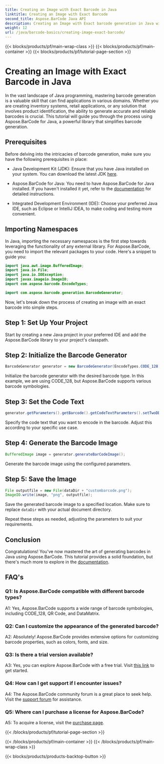 ```yaml
---
title: Creating an Image with Exact Barcode in Java
linktitle: Creating an Image with Exact Barcode
second_title: Aspose.BarCode Java API
description: Creating an Image with Exact barcode generation in Java with Aspose.BarCode. Create custom barcodes easily. Explore documentation, download, and get support.
weight: 12
url: /java/barcode-basics/creating-image-exact-barcode/
---
```


{{< blocks/products/pf/main-wrap-class >}}
{{< blocks/products/pf/main-container >}}
{{< blocks/products/pf/tutorial-page-section >}}

# Creating an Image with Exact Barcode in Java

In the vast landscape of Java programming, mastering barcode generation is a valuable skill that can find applications in various domains. Whether you are creating inventory systems, retail applications, or any solution that involves product identification, the ability to generate accurate and reliable barcodes is crucial. This tutorial will guide you through the process using Aspose.BarCode for Java, a powerful library that simplifies barcode generation.

## Prerequisites

Before delving into the intricacies of barcode generation, make sure you have the following prerequisites in place:

- Java Development Kit (JDK): Ensure that you have Java installed on your system. You can download the latest JDK [here](https://www.oracle.com/java/technologies/javase-downloads.html).

- Aspose.BarCode for Java: You need to have Aspose.BarCode for Java installed. If you haven't installed it yet, refer to the [documentation](https://reference.aspose.com/barcode/java/) for detailed instructions.

- Integrated Development Environment (IDE): Choose your preferred Java IDE, such as Eclipse or IntelliJ IDEA, to make coding and testing more convenient.

## Importing Namespaces

In Java, importing the necessary namespaces is the first step towards leveraging the functionality of any external library. For Aspose.BarCode, you need to import the relevant packages to your code. Here's a snippet to guide you:

```java
import java.awt.image.BufferedImage;
import java.io.File;
import java.io.IOException;
import javax.imageio.ImageIO;
import com.aspose.barcode.EncodeTypes;

import com.aspose.barcode.generation.BarcodeGenerator;
```

Now, let's break down the process of creating an image with an exact barcode into simple steps.

## Step 1: Set Up Your Project

Start by creating a new Java project in your preferred IDE and add the Aspose.BarCode library to your project's classpath.

## Step 2: Initialize the Barcode Generator

```java
BarcodeGenerator generator = new BarcodeGenerator(EncodeTypes.CODE_128);
```

Initialize the barcode generator with the desired barcode type. In this example, we are using CODE_128, but Aspose.BarCode supports various barcode symbologies.

## Step 3: Set the Code Text

```java
generator.getParameters().getBarcode().getCodeTextParameters().setTwoDDisplayText("123456");
```

Specify the code text that you want to encode in the barcode. Adjust this according to your specific use case.

## Step 4: Generate the Barcode Image

```java
BufferedImage image = generator.generateBarCodeImage();
```

Generate the barcode image using the configured parameters.

## Step 5: Save the Image

```java
File outputfile = new File(dataDir + "custombarcode.png");
ImageIO.write(image, "png", outputfile);
```

Save the generated barcode image to a specified location. Make sure to replace `dataDir` with your actual document directory.

Repeat these steps as needed, adjusting the parameters to suit your requirements.

## Conclusion

Congratulations! You've now mastered the art of generating barcodes in Java using Aspose.BarCode. This tutorial provides a solid foundation, but there's much more to explore in the [documentation](https://reference.aspose.com/barcode/java/).

## FAQ's

### Q1: Is Aspose.BarCode compatible with different barcode types?

A1: Yes, Aspose.BarCode supports a wide range of barcode symbologies, including CODE_128, QR Code, and DataMatrix.

### Q2: Can I customize the appearance of the generated barcode?

A2: Absolutely! Aspose.BarCode provides extensive options for customizing barcode properties, such as colors, fonts, and size.

### Q3: Is there a trial version available?

A3: Yes, you can explore Aspose.BarCode with a free trial. Visit [this link](https://releases.aspose.com/) to get started.

### Q4: How can I get support if I encounter issues?

A4: The Aspose.BarCode community forum is a great place to seek help. Visit the [support forum](https://forum.aspose.com/c/barcode/13) for assistance.

### Q5: Where can I purchase a license for Aspose.BarCode?

A5: To acquire a license, visit the [purchase page](https://purchase.aspose.com/buy).

{{< /blocks/products/pf/tutorial-page-section >}}

{{< /blocks/products/pf/main-container >}}
{{< /blocks/products/pf/main-wrap-class >}}

{{< blocks/products/products-backtop-button >}}
